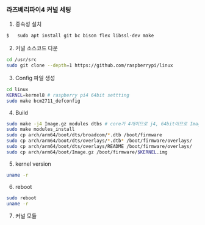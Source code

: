 ### 라즈베리파이4 커널 세팅

1. 종속성 설치

```bash
$	sudo apt install git bc bison flex libssl-dev make
```

2. 커널 소스코드 다운

```bash
cd /usr/src
sudo git clone --depth=1 https://github.com/raspberrypi/linux
```

3. Config 파일 생성

```bash
cd linux
KERNEL=kernel8 # raspberry pi4 64bit settting
sudo make bcm2711_defconfig
```

4. Build

```bash
sudo make -j4 Image.gz modules dtbs # core가 4개이므로 j4, 64bit이므로 Image.gz
sudo make modules_install
sudo cp arch/arm64/boot/dts/broadcom/*.dtb /boot/firmware
sudo cp arch/arm64/boot/dts/overlays/*.dtb* /boot/firmware/overlays/
sudo cp arch/arm64/boot/dts/overlays/README /boot/firmware/overlays/
sudo cp arch/arm64/boot/Image.gz /boot/firmware/$KERNEL.img
```

5. kernel version

```bash
uname -r
```

6. reboot

```bash
sudo reboot 
uname -r
```

7. 커널 모듈 